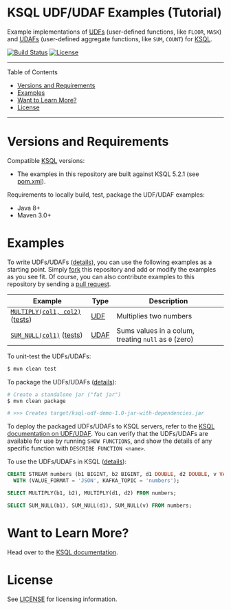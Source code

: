 # KSQL UDF/UDAF Examples (Tutorial)

Example implementations of
[UDFs](https://docs.confluent.io/current/ksql/docs/developer-guide/udf.html) (user-defined functions, like `FLOOR`, `MASK`) and
[UDAFs](https://docs.confluent.io/current/ksql/docs/developer-guide/udf.html) (user-defined aggregate functions, like `SUM`, `COUNT`)
for [KSQL](https://github.com/confluentinc/ksql).

[![Build Status](https://travis-ci.org/miguno/ksql-udf-examples.svg?branch=master)](https://travis-ci.org/miguno/ksql-udf-examples)
[![License](http://img.shields.io/:license-Apache%202-red.svg)](http://www.apache.org/licenses/LICENSE-2.0.txt)

---

Table of Contents

* <a href="#Requirements">Versions and Requirements</a>
* <a href="#Examples">Examples</a>
* <a href="#Learn">Want to Learn More?</a>
* <a href="#License">License</a>

---

<a name="Requirements"></a>

# Versions and Requirements

Compatible [KSQL](https://github.com/confluentinc/ksql) versions:

* The examples in this repository are built against KSQL 5.2.1 (see [pom.xml](pom.xml#L28)).

Requirements to locally build, test, package the UDF/UDAF examples:

* Java 8+
* Maven 3.0+


<a name="Examples"></a>

# Examples

To write UDFs/UDAFs ([details](https://docs.confluent.io/current/ksql/docs/developer-guide/udf.html)), you can use
the following examples as a starting point. Simply [fork](https://github.com/miguno/ksql-udf-examples/fork) this
repository and add or modify the examples as you see fit. Of course, you can also contribute examples to this
repository by sending a [pull request](https://github.com/miguno/ksql-udf-examples/pulls).

| Example                                  | Type      | Description                                           |
| ---------------------------------------- | --------- | ----------------------------------------------------- |
| [`MULTIPLY(col1, col2)`][1] ([tests][2]) | [UDF][5]  | Multiplies two numbers                                |
| [`SUM_NULL(col1)`][3] ([tests][4])       | [UDAF][5] | Sums values in a colum, treating `null` as `0` (zero) |

[1]: src/main/java/com/miguno/ksql/udfdemo/udf/MultiplyUdf.java
[2]: src/test/java/com/miguno/ksql/udfdemo/udf/MultiplyUdfTest.java
[3]: src/main/java/com/miguno/ksql/udfdemo/udaf/SumUdaf.java
[4]: src/test/java/com/miguno/ksql/udfdemo/udaf/SumUdafTest.java
[5]: https://docs.confluent.io/current/ksql/docs/developer-guide/udf.html

To unit-test the UDFs/UDAFs:

```bash
$ mvn clean test
```

To package the UDFs/UDAFs ([details](https://docs.confluent.io/current/ksql/docs/developer-guide/implement-a-udf.html#build-the-udf-package)):

```bash
# Create a standalone jar ("fat jar")
$ mvn clean package

# >>> Creates target/ksql-udf-demo-1.0-jar-with-dependencies.jar
```

To deploy the packaged UDFs/UDAFs to KSQL servers, refer to the
[KSQL documentation on UDF/UDAF](https://docs.confluent.io/current/ksql/docs/developer-guide/udf.html#deploying).
You can verify that the UDFs/UDAFs are available for use by running `SHOW FUNCTIONS`, and show the details of
any specific function with `DESCRIBE FUNCTION <name>`.

To use the UDFs/UDAFs in KSQL ([details]()):

```sql
CREATE STREAM numbers (b1 BIGINT, b2 BIGINT, d1 DOUBLE, d2 DOUBLE, v VARCHAR)
  WITH (VALUE_FORMAT = 'JSON', KAFKA_TOPIC = 'numbers');

SELECT MULTIPLY(b1, b2), MULTIPLY(d1, d2) FROM numbers;

SELECT SUM_NULL(b1), SUM_NULL(d1), SUM_NULL(v) FROM numbers;
```


<a name="Learn"></a>

# Want to Learn More?

Head over to the [KSQL documentation](https://docs.confluent.io/current/ksql/).


<a name="License"></a>

# License

See [LICENSE](LICENSE) for licensing information.
